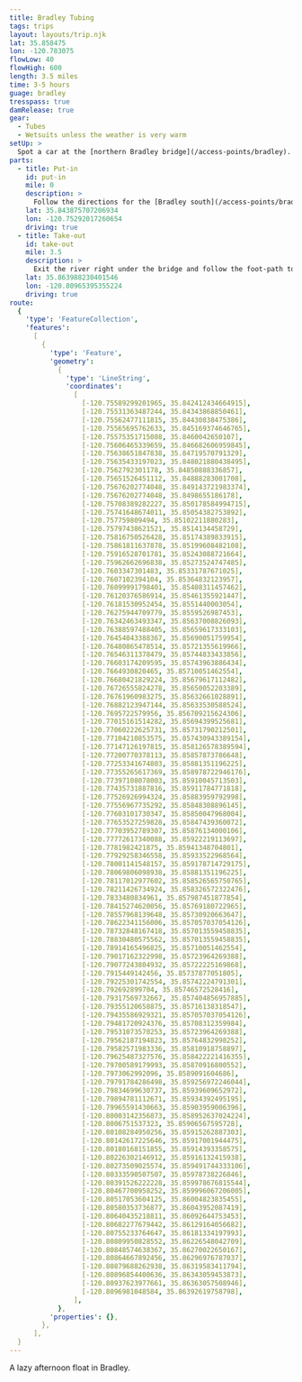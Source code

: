 ```yaml
---
title: Bradley Tubing
tags: trips
layout: layouts/trip.njk
lat: 35.858475
lon: -120.783075
flowLow: 40
flowHigh: 600
length: 3.5 miles
time: 3-5 hours
guage: bradley
tresspass: true
damRelease: true
gear:
  - Tubes
  - Wetsuits unless the weather is very warm
setUp: >
  Spot a car at the [northern Bradley bridge](/access-points/bradley).
parts:
  - title: Put-in
    id: put-in
    mile: 0
    description: >
      Follow the directions for the [Bradley south](/access-points/bradley-south) access point.
    lat: 35.843875707206934
    lon: -120.75292017260654
    driving: true
  - title: Take-out
    id: take-out
    mile: 3.5
    description: >
      Exit the river right under the bridge and follow the foot-path to the right.
    lat: 35.863988230401546
    lon: -120.80965395355224
    driving: true
route:
  {
    'type': 'FeatureCollection',
    'features':
      [
        {
          'type': 'Feature',
          'geometry':
            {
              'type': 'LineString',
              'coordinates':
                [
                  [-120.75589299201965, 35.842412434664915],
                  [-120.75531363487244, 35.84343868850461],
                  [-120.75562477111815, 35.84430838475386],
                  [-120.75565695762633, 35.845169374646765],
                  [-120.75575351715088, 35.8460042650107],
                  [-120.75606465339659, 35.846682606959845],
                  [-120.75638651847838, 35.84719570791329],
                  [-120.75635433197023, 35.848021880438495],
                  [-120.7562792301178, 35.84850888336857],
                  [-120.75651526451112, 35.84888283001708],
                  [-120.75676202774048, 35.849143721983374],
                  [-120.75676202774048, 35.8498655186178],
                  [-120.75708389282227, 35.850178584994715],
                  [-120.75741648674011, 35.85054382753892],
                  [-120.757759809494, 35.85102211880283],
                  [-120.75797438621521, 35.8514134458729],
                  [-120.75816750526428, 35.85174389833915],
                  [-120.75861811637878, 35.85199608482108],
                  [-120.75916528701781, 35.85243088721664],
                  [-120.75962662696838, 35.85273524747485],
                  [-120.7603347301483, 35.85331787671025],
                  [-120.7607102394104, 35.85364832123957],
                  [-120.76099991798401, 35.85408311457462],
                  [-120.76120376586914, 35.85461355921447],
                  [-120.76181530952454, 35.8551440003054],
                  [-120.76275944709779, 35.8559526987453],
                  [-120.76342463493347, 35.85637008826093],
                  [-120.76388597488405, 35.85659617333103],
                  [-120.76454043388367, 35.85690051759954],
                  [-120.76480865478514, 35.85721355619966],
                  [-120.76546311378479, 35.85744833433856],
                  [-120.76603174209595, 35.85743963886434],
                  [-120.7664930820465, 35.85710051462554],
                  [-120.76680421829224, 35.85679617112482],
                  [-120.76726555824278, 35.85650052203389],
                  [-120.76761960983275, 35.85632661028891],
                  [-120.76882123947144, 35.85633530588524],
                  [-120.7695722579956, 35.856709215624306],
                  [-120.77015161514282, 35.85694399525681],
                  [-120.77060222625731, 35.85731790212501],
                  [-120.77104210853575, 35.857430943389154],
                  [-120.77147126197815, 35.858126578389594],
                  [-120.77200770378113, 35.85857873786648],
                  [-120.77253341674803, 35.85881351196225],
                  [-120.77355265617369, 35.858978722946176],
                  [-120.77397108078003, 35.85910045713503],
                  [-120.77435731887816, 35.85911784771818],
                  [-120.77526926994324, 35.85883959792998],
                  [-120.77556967735292, 35.85848308896145],
                  [-120.77603101730347, 35.85850047968004],
                  [-120.77653527259828, 35.85847439360072],
                  [-120.77703952789307, 35.85876134000106],
                  [-120.77772617340088, 35.85922219113697],
                  [-120.7781982421875, 35.85941348704801],
                  [-120.77929258346558, 35.85933522968564],
                  [-120.78001141548157, 35.859178714729175],
                  [-120.78069806098938, 35.85881351196225],
                  [-120.78117012977602, 35.858526565750765],
                  [-120.78211426734924, 35.858326572322476],
                  [-120.7833480834961, 35.857987451877854],
                  [-120.78415274620056, 35.85769180722965],
                  [-120.78557968139648, 35.85730920663647],
                  [-120.78622341156006, 35.857057037054126],
                  [-120.78732848167418, 35.857013559458835],
                  [-120.78830480575562, 35.857013559458835],
                  [-120.78914165496825, 35.85710051462554],
                  [-120.79017162322998, 35.85723964269388],
                  [-120.79077243804932, 35.85722225169868],
                  [-120.7915449142456, 35.85737877051805],
                  [-120.79225301742554, 35.85742224791301],
                  [-120.792692899704, 35.85746572528416],
                  [-120.79317569732667, 35.857404856957885],
                  [-120.79355120658875, 35.85716138318547],
                  [-120.79435586929321, 35.857057037054126],
                  [-120.79481720924376, 35.85708312359984],
                  [-120.79531073570253, 35.85723964269388],
                  [-120.79562187194823, 35.85764832998252],
                  [-120.79582571983336, 35.85810918758897],
                  [-120.79625487327576, 35.858422221416355],
                  [-120.79700589179993, 35.85870916800552],
                  [-120.7973062992096, 35.8589091604686],
                  [-120.79791784286498, 35.859256972246044],
                  [-120.79834699630737, 35.85939609652972],
                  [-120.79894781112671, 35.85934392495195],
                  [-120.79965591430663, 35.85903959006396],
                  [-120.80003142356873, 35.858952637024224],
                  [-120.8006751537323, 35.85906567595728],
                  [-120.80108284950256, 35.85915262887303],
                  [-120.80142617225646, 35.85917001944475],
                  [-120.80180168151855, 35.85914393358575],
                  [-120.80226302146912, 35.85916132415938],
                  [-120.80273509025574, 35.859491744333106],
                  [-120.80333590507507, 35.85978738226846],
                  [-120.80391526222228, 35.859978676815544],
                  [-120.80467700958252, 35.859996067206005],
                  [-120.80517053604125, 35.86004823835455],
                  [-120.80580353736877, 35.86043952087419],
                  [-120.80640435218811, 35.86092644753453],
                  [-120.80682277679442, 35.86129164056682],
                  [-120.80755233764647, 35.86181334197993],
                  [-120.80809950828552, 35.86226548042709],
                  [-120.80848574638367, 35.86270022650167],
                  [-120.80864667892456, 35.86296976787037],
                  [-120.80879688262938, 35.86319583411794],
                  [-120.80896854400636, 35.86343059453873],
                  [-120.80937623977661, 35.86363057508946],
                  [-120.8096981048584, 35.86392619758798],
                ],
            },
          'properties': {},
        },
      ],
  }
---
```


A lazy afternoon float in Bradley.
